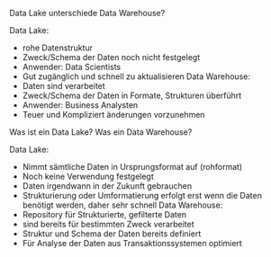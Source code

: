 Data Lake unterschiede Data Warehouse?

Data Lake:
- rohe Datenstruktur
- Zweck/Schema der Daten noch nicht festgelegt
- Anwender: Data Scientists
- Gut zugänglich und schnell zu aktualisieren
Data Warehouse:
- Daten sind verarbeitet
- Zweck/Schema der Daten in Formate, Strukturen überführt
- Anwender: Business Analysten
- Teuer und Kompliziert änderungen vorzunehmen

Was ist ein Data Lake? Was ein Data Warehouse? 

Data Lake:
- Nimmt sämtliche Daten in Ursprungsformat auf (rohformat)
- Noch keine Verwendung festgelegt
- Daten irgendwann in der Zukunft gebrauchen
- Strukturierung oder Umformatierung erfolgt erst wenn die Daten benötigt werden, daher sehr schnell
Data Warehouse:
- Repository für Strukturierte, gefilterte Daten 
- sind bereits für bestimmten Zweck verarbeitet
- Struktur und Schema der Daten bereits definiert
- Für Analyse der Daten aus Transaktionssystemen optimiert
